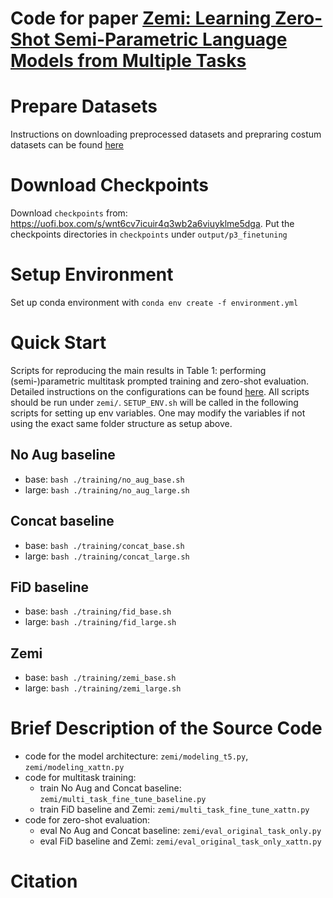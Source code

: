 
# Code for paper [Zemi: Learning Zero-Shot Semi-Parametric Language Models from Multiple Tasks](https://arxiv.org/abs/2210.00185)

# Prepare Datasets
Instructions on downloading preprocessed datasets and prepraring costum datasets can be found [here](./data/README.md)  

# Download Checkpoints
Download `checkpoints` from: https://uofi.box.com/s/wnt6cv7icuir4q3wb2a6viuyklme5dga. Put the checkpoints directories in `checkpoints` under `output/p3_finetuning`

# Setup Environment
Set up conda environment with `conda env create -f environment.yml`

# Quick Start
Scripts for reproducing the main results in Table 1: performing (semi-)parametric multitask prompted training and zero-shot evaluation. Detailed instructions on the configurations can be found [here](./zemi/training/README.md).
All scripts should be run under `zemi/`.  `SETUP_ENV.sh` will be called in the following scripts for setting up env variables. One may modify the variables if not using the exact same folder structure as setup above.

## No Aug baseline 
- base: `bash ./training/no_aug_base.sh`
- large: `bash ./training/no_aug_large.sh`
## Concat baseline
- base: `bash ./training/concat_base.sh`
- large: `bash ./training/concat_large.sh`
## FiD baseline
- base: `bash ./training/fid_base.sh`
- large: `bash ./training/fid_large.sh`
## Zemi
- base: `bash ./training/zemi_base.sh`
- large: `bash ./training/zemi_large.sh`

# Brief Description of the Source Code
- code for the model architecture: `zemi/modeling_t5.py`, `zemi/modeling_xattn.py`
- code for multitask training: 
    - train No Aug and Concat baseline: `zemi/multi_task_fine_tune_baseline.py`
    - train FiD baseline and Zemi: `zemi/multi_task_fine_tune_xattn.py`
- code for zero-shot evaluation: 
    - eval No Aug and Concat baseline: `zemi/eval_original_task_only.py`
    - eval FiD baseline and Zemi: `zemi/eval_original_task_only_xattn.py`

# Citation
```
```
